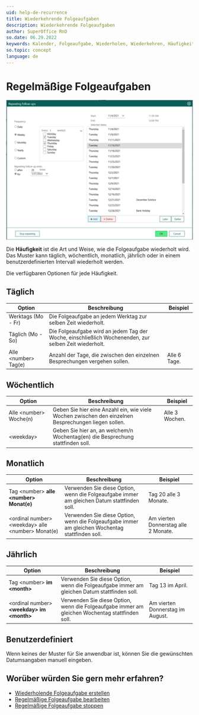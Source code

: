 ```yaml
---
uid: help-de-recurrence
title: Wiederkehrende Folgeaufgaben
description: Wiederkehrende Folgeaufgaben
author: SuperOffice RnD
so.date: 06.29.2022
keywords: Kalender, Folgeaufgabe, Wiederholen, Wiederkehren, Häufigkeit
so.topic: concept
language: de
---
```


# Regelmäßige Folgeaufgaben

![Recurring follow-up dialog -screenshot][img1]

Die **Häufigkeit** ist die Art und Weise, wie die Folgeaufgabe wiederholt wird. Das Muster kann täglich, wöchentlich, monatlich, jährlich oder in einem benutzerdefinierten Intervall wiederholt werden.

Die verfügbaren Optionen für jede Häufigkeit.

## Täglich

| Option | Beschreibung | Beispiel |
|---|---|---|
| Werktags (Mo - Fr) | Die Folgeaufgabe an jedem Werktag zur selben Zeit wiederholt. | |
| Täglich (Mo - So) | Die Folgeaufgabe wird an jedem Tag der Woche, einschließlich Wochenenden, zur selben Zeit wiederholt. | |
| Alle &lt;number&gt; Tag(e) | Anzahl der Tage, die zwischen den einzelnen Besprechungen vergehen sollen. | Alle 6 Tage. |

## Wöchentlich

| Option | Beschreibung | Beispiel |
|---|---|---|
| Alle &lt;number&gt; Woche(n)| Geben Sie hier eine Anzahl ein, wie viele Wochen zwischen den einzelnen Besprechungen liegen sollen. | Alle 3 Wochen. |
| &lt;weekday&gt;| Geben Sie hier an, an welchem/n Wochentag(en) die Besprechung stattfinden soll. | |

## Monatlich

| Option | Beschreibung | Beispiel |
|---|---|---|
| Tag &lt;number&gt; **alle &lt;number&gt; Monat(e)** | Verwenden Sie diese Option, wenn die Folgeaufgabe immer am gleichen Datum stattfinden soll. | Tag 20 alle 3 Monate. |
| &lt;ordinal number&gt; &lt;weekday&gt; alle &lt;number&gt; Monat(e)| Verwenden Sie diese Option, wenn die Folgeaufgabe immer am gleichen Wochentag stattfinden soll. | Am vierten Donnerstag alle 2 Monate. |

## Jährlich

| Option | Beschreibung | Beispiel |
|---|---|---|
| Tag &lt;number&gt; **im &lt;month&gt;**| Verwenden Sie diese Option, wenn die Folgeaufgabe immer am gleichen Datum stattfinden soll. | Tag 13 im April. |
| &lt;ordinal number&gt; **&lt;weekday&gt; im &lt;month&gt;**| Verwenden Sie diese Option, wenn die Folgeaufgabe immer am gleichen Wochentag stattfinden soll. | Am vierten Donnerstag im August. |

## Benutzerdefiniert

Wenn keines der Muster für Sie anwendbar ist, können Sie die gewünschten Datumsangaben manuell eingeben.

## Worüber würden Sie gern mehr erfahren?

* [Wiederholende Folgeaufgabe erstellen][4]
* [Regelmäßige Folgeaufgabe bearbeiten][1]
* [Regelmäßige Folgeaufgabe stoppen][3]

<!-- Referenced links -->
[1]: ../edit-follow-up.md#repeat
[3]: stop.md
[4]: create.md

<!-- Referenced images -->
[img1]: ../../../../media/loc/en/diary/recurrence-dialog.png
